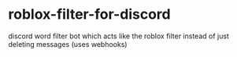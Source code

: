 # roblox-filter-for-discord
discord word filter bot which acts like the roblox filter instead of just deleting messages (uses webhooks)
